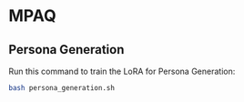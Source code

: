 # MPAQ
## Persona Generation
Run this command to train the LoRA for Persona Generation:
```bash
bash persona_generation.sh
```
